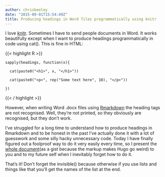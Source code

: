 ```yaml
---
author: chrisbeeley
date: "2015-09-01T15:54:49Z"
title: Producing headings in Word files programmatically using knitr
---
```


I love [knitr](http://yihui.name/knitr/). Sometimes I have to send people documents in Word. It works beautifully except when I want to produce headings programmatically in code using cat(). This is fine in HTML:

{{< highlight R  >}}

```
sapply(headings, function(x){
    
  cat(paste0("<h1>", x, "</h1>"))
    
  cat(paste0("<p>", rep("Some text here", 10), "</p>"))
    
})

```
{{< / highlight >}}

However, when writing Word .docx files using [Rmarkdown](http://rmarkdown.rstudio.com/) the heading tags are not recognised. Well, they’re not printed, so they obviously are recognised, but they don’t work.

I’ve struggled for a long time to understand how to produce headings in Rmarkdown and to be honest in the past I’ve actually done it with a lot of guesswork and some silly hacky unnecessary code. Today I have finally figured out a foolproof way to do it very easily every time, so I present the [whole document](https://gist.github.com/ChrisBeeley/90889f6d8c4746af2fbf017117e6603c)(as a gist because the markup makes Hugo go weird) to you and to my future self when I inevitably forget how to do it.

That’s it! Don’t forget the invisible() because otherwise if you use lists and things like that you’ll get the names of the list at the end.

